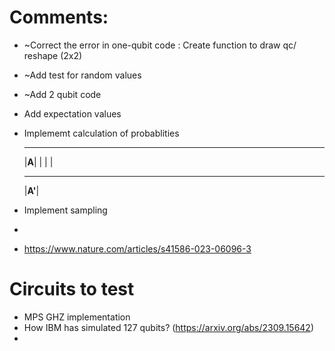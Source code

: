 # Comments:
- ~Correct the error in one-qubit code : Create function to draw qc/ reshape (2x2)
- ~Add test for random values
- ~Add 2 qubit code
- Add expectation values
- Implememt calculation of probablities
   _____  
  |__A__|
   | | |
  _______ 
  |__A'__|   
  
- Implement sampling
- 
- https://www.nature.com/articles/s41586-023-06096-3
# Circuits to test

- MPS GHZ implementation
- How IBM has simulated 127 qubits? (https://arxiv.org/abs/2309.15642)
- 
